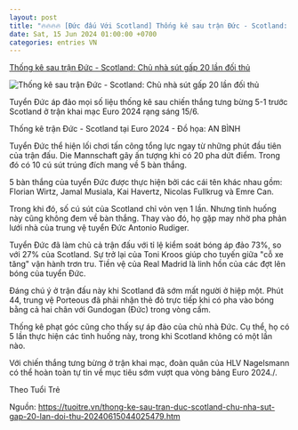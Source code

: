 ```yaml
---
layout: post
title: "🔥🔥🔥🔥 [Đức đấu Với Scotland] Thống kê sau trận Đức - Scotland: Chủ nhà sút gấp 20 lần đối thủ"
date: Sat, 15 Jun 2024 01:00:00 +0700
categories: entries VN
---
```

[Thống kê sau trận Đức - Scotland: Chủ nhà sút gấp 20 lần đối thủ](https://baolongan.vn/thong-ke-sau-tran-duc-scotland-chu-nha-sut-gap-20-lan-doi-thu-a177715.html)

![Thống kê sau trận Đức - Scotland: Chủ nhà sút gấp 20 lần đối thủ](https://www.baolongan.vn/image/news/2024/20240615/thumbnail/510x286/411_1718406549.jpg)

Tuyển Đức áp đảo mọi số liệu thống kê sau chiến thắng tưng bừng 5-1 trước Scotland ở trận khai mạc Euro 2024 rạng sáng 15/6.

Thống kê trận Đức - Scotland tại Euro 2024 - Đồ họa: AN BÌNH

Tuyển Đức thể hiện lối chơi tấn công tổng lực ngay từ những phút đầu tiên của trận đấu. Die Mannschaft gây ấn tượng khi có 20 pha dứt điểm. Trong đó có 10 cú sút trúng đích mang về 5 bàn thắng.

5 bàn thắng của tuyển Đức được thực hiện bởi các cái tên khác nhau gồm: Florian Wirtz, Jamal Musiala, Kai Havertz, Nicolas Fullkrug và Emre Can.

Trong khi đó, số cú sút của Scotland chỉ vỏn vẹn 1 lần. Nhưng tình huống này cũng không đem về bàn thắng. Thay vào đó, họ gặp may nhờ pha phản lưới nhà của trung vệ tuyển Đức Antonio Rudiger.

Tuyển Đức đã làm chủ cả trận đấu với tỉ lệ kiểm soát bóng áp đảo 73%, so với 27% của Scotland. Sự trở lại của Toni Kroos giúp cho tuyến giữa "cỗ xe tăng" vận hành trơn tru. Tiền vệ của Real Madrid là linh hồn của các đợt lên bóng của tuyển Đức.

Đáng chú ý ở trận đấu này khi Scotland đã sớm mất người ở hiệp một. Phút 44, trung vệ Porteous đã phải nhận thẻ đỏ trực tiếp khi có pha vào bóng bằng cả hai chân với Gundogan (Đức) trong vòng cấm.

Thống kê phạt góc cũng cho thấy sự áp đảo của chủ nhà Đức. Cụ thể, họ có 5 lần thực hiện các tình huống này, trong khi Scotland không có một lần nào.

Với chiến thắng tưng bừng ở trận khai mạc, đoàn quân của HLV Nagelsmann có thể hoàn toàn tự tin về mục tiêu sớm vượt qua vòng bảng Euro 2024./.

Theo Tuổi Trẻ

Nguồn: https://tuoitre.vn/thong-ke-sau-tran-duc-scotland-chu-nha-sut-gap-20-lan-doi-thu-20240615044025479.htm

